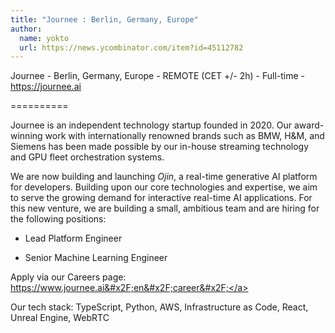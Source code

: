 ```yaml
---
title: "Journee : Berlin, Germany, Europe"
author:
  name: yokto
  url: https://news.ycombinator.com/item?id=45112782
---
```

Journee - Berlin, Germany, Europe - REMOTE (CET +&#x2F;- 2h) - Full-time - <a href="https:&#x2F;&#x2F;journee.ai" rel="nofollow">https:&#x2F;&#x2F;journee.ai</a>

==========

Journee is an independent technology startup founded in 2020. Our award-winning work with internationally renowned brands such as BMW, H&amp;M, and Siemens has been made possible by our in-house streaming technology and GPU fleet orchestration systems.

We are now building and launching *Ojin*, a real-time generative AI platform for developers. Building upon our core technologies and expertise, we aim to serve the growing demand for interactive real-time AI applications. For this new venture, we are building a small, ambitious team and are hiring for the following positions:

* Lead Platform Engineer

* Senior Machine Learning Engineer

Apply via our Careers page: <a href="https:&#x2F;&#x2F;www.journee.ai&#x2F;en&#x2F;career&#x2F;" rel="nofollow">https:&#x2F;&#x2F;www.journee.ai&#x2F;en&#x2F;career&#x2F;</a>

Our tech stack: TypeScript, Python, AWS, Infrastructure as Code, React, Unreal Engine, WebRTC
<JobApplication />
